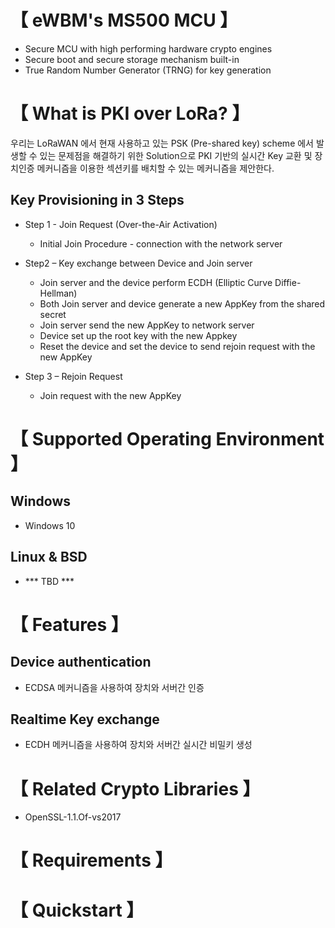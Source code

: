 # **【 eWBM's MS500 MCU 】**
- Secure MCU with high performing hardware crypto engines 
- Secure boot and secure storage mechanism built-in
- True Random Number Generator (TRNG) for key generation

# **【 What is PKI over LoRa? 】**
우리는 LoRaWAN 에서 현재 사용하고 있는 PSK (Pre-shared key) scheme 에서 발생할 수 있는 문제점을 해결하기 위한 Solution으로 PKI 기반의 실시간 Key 교환 및 장치인증 메커니즘을 이용한 섹션키를 배치할 수 있는 메커니즘을 제안한다.   

## Key Provisioning in 3 Steps
   - Step 1 - Join Request (Over-the-Air Activation)
      - Initial Join Procedure - connection with the network server
      
   - Step2 – Key exchange between Device and Join server
      - Join server and the device perform ECDH (Elliptic Curve Diffie-Hellman) 
      - Both Join server and device generate a new AppKey from the shared secret 
      - Join server send the new AppKey to network server
      - Device set up the root key with the new Appkey
      - Reset the device and set the device to send rejoin request with the new AppKey
      
   - Step 3 – Rejoin Request
      - Join request with the new AppKey


# **【 Supported Operating Environment 】**
## Windows
   - Windows 10
   
## Linux & BSD
   - *** TBD ***
  


# **【 Features 】**
## Device authentication 
   - ECDSA 메커니즘을 사용하여 장치와 서버간 인증
   
## Realtime Key exchange
   - ECDH 메커니즘을 사용하여 장치와 서버간 실시간 비밀키 생성

# **【 Related Crypto Libraries 】**
- OpenSSL-1.1.Of-vs2017

 # **【 Requirements 】**
  
 # **【 Quickstart 】**
